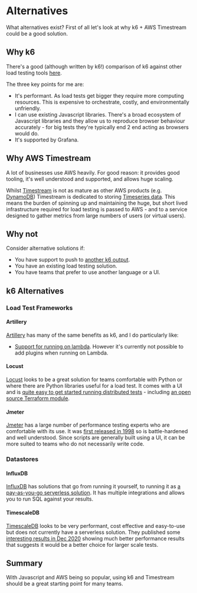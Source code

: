 # Alternatives

What alternatives exist? First of all let's look at why k6 + AWS Timestream could be a good solution.

## Why k6

There's a good (although written by k6!) comparison of k6 against other load testing tools [here](https://k6.io/blog/k6-vs-jmeter/).

The three key points for me are:

- It's performant. As load tests get bigger they require more computing resources. This is expensive to orchestrate, costly, and environmentally unfriendly.
- I can use existing Javascript libraries. There's a broad ecosystem of Javascript libraries and they allow us to reproduce browser behaviour accurately - for big tests they're typically end 2 end acting as browsers would do.
- It's supported by Grafana.

## Why AWS Timestream

A lot of businesses use AWS heavily. For good reason: it provides good tooling, it's well understood and supported, and allows huge scaling.

Whilst [Timestream](https://aws.amazon.com/timestream/) is not as mature as other AWS products (e.g. [DynamoDB](https://aws.amazon.com/dynamodb/)) Timestream is dedicated to storing [Timeseries data](https://en.wikipedia.org/wiki/Time_series_database). This means the burden of spinning up and maintaining the huge, but short lived infrastructure required for load testing is passed to AWS - and to a service designed to gather metrics from large numbers of users (or virtual users).

## Why not

Consider alternative solutions if:

- You have support to push to [another k6 output](https://k6.io/docs/results-output/real-time/).
- You have an existing load testing solution.
- You have teams that prefer to use another language or a UI.

## k6 Alternatives

### Load Test Frameworks

#### Artillery

[Artillery](https://www.artillery.io/) has many of the same benefits as k6, and I do particularly like:

- [Support for running on lambda](https://www.artillery.io/docs/guides/guides/distributed-load-tests-on-aws-lambda). However it's currently not possible to add plugins when running on Lambda.

#### Locust

[Locust](https://locust.io/) looks to be a great solution for teams comfortable with Python or where there are Python libraries useful for a load test. It comes with a UI and is [quite easy to get started running distributed tests](https://docs.locust.io/en/stable/running-distributed.html) - including [an open source Terraform module](https://github.com/marcosborges/terraform-aws-loadtest-distribuited).

#### Jmeter

[Jmeter](https://jmeter.apache.org/) has a large number of performance testing experts who are comfortable with its use. It was [first released in 1998](https://en.wikipedia.org/wiki/Apache_JMeter#Releases) so is battle-hardened and well understood. Since scripts are generally built using a UI, it can be more suited to teams who do not necessarily write code.

### Datastores

#### InfluxDB

[InfluxDB](https://github.com/influxdata/influxdb) has solutions that go from running it yourself, to running it as [a pay-as-you-go serverless solution](https://www.influxdata.com/influxdb-pricing/). It has multiple integrations and allows you to run SQL against your results.

#### TimescaleDB

[TimescaleDB](https://www.timescale.com) looks to be very performant, cost effective and easy-to-use but does not currently have a serverless solution. They published some [interesting results in Dec 2020](https://www.timescale.com/blog/timescaledb-vs-amazon-timestream-6000x-higher-inserts-175x-faster-queries-220x-cheaper/) showing much better performance results that suggests it would be a better choice for larger scale tests.

## Summary

With Javascript and AWS being so popular, using k6 and Timestream should be a great starting point for many teams.
